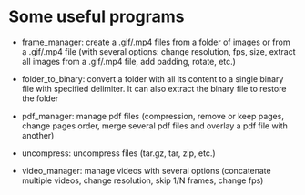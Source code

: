 # Some useful programs

- frame_manager: create a .gif/.mp4 files from a folder of images or from a .gif/.mp4 file (with several options: change resolution, fps, size, extract all images from a .gif/.mp4 file, add padding, rotate, etc.)

- folder_to_binary: convert a folder with all its content to a single binary file with specified delimiter. It can also extract the binary file to restore the folder
 
- pdf_manager: manage pdf files (compression, remove or keep pages, change pages order, merge several pdf files and overlay a pdf file with another)

- uncompress: uncompress files (tar.gz, tar, zip, etc.)

- video_manager: manage videos with several options (concatenate multiple videos, change resolution, skip 1/N frames, change fps)
